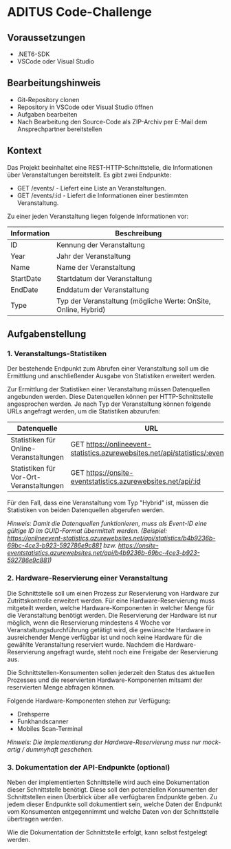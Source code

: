 # ADITUS Code-Challenge

## Voraussetzungen

- .NET6-SDK
- VSCode oder Visual Studio

## Bearbeitungshinweis

* Git-Repository clonen
* Repository in VSCode oder Visual Studio öffnen
* Aufgaben bearbeiten
* Nach Bearbeitung den Source-Code als ZIP-Archiv per E-Mail dem Ansprechpartner bereitstellen

## Kontext

Das Projekt beeinhaltet eine REST-HTTP-Schnittstelle, die Informationen über Veranstaltungen bereitstellt.
Es gibt zwei Endpunkte:

- GET /events/ - Liefert eine Liste an Veranstaltungen.
- GET /events/:id - Liefert die Informationen einer bestimmten Veranstaltung.

Zu einer jeden Veranstaltung liegen folgende Informationen vor:

Information | Beschreibung
----------- | ------------ 
ID          | Kennung der Veranstaltung  
Year        | Jahr der Veranstaltung 
Name        | Name der Veranstaltung 
StartDate   | Startdatum der Veranstaltung 
EndDate     | Enddatum der Veranstaltung 
Type        | Typ der Veranstaltung (mögliche Werte: OnSite, Online, Hybrid) 

## Aufgabenstellung

### 1. Veranstaltungs-Statistiken

Der bestehende Endpunkt zum Abrufen einer Veranstaltung soll um die Ermittlung und anschließender Ausgabe von Statistiken erweitert werden. 

Zur Ermittlung der Statistiken einer Veranstaltung müssen Datenquellen angebunden werden. Diese Datenquellen können per HTTP-Schnittstelle angesprochen werden.
Je nach Typ der Veranstaltung können folgende URLs angefragt werden, um die Statistiken abzurufen:

Datenquelle                             | URL
--------------------------------------- | ------------------------ 
Statistiken für Online-Veranstaltungen  | GET https://onlineevent-statistics.azurewebsites.net/api/statistics/:eventId
Statistiken für Vor-Ort-Veranstaltungen | GET https://onsite-eventstatistics.azurewebsites.net/api/:id

Für den Fall, dass eine Veranstaltung vom Typ "Hybrid" ist, müssen die Statistiken von beiden Datenquellen abgerufen werden.

*Hinweis: Damit die Datenquellen funktionieren, muss als Event-ID eine gültige ID im GUID-Format übermittelt werden. (Beispiel: https://onlineevent-statistics.azurewebsites.net/api/statistics/b4b9236b-69bc-4ce3-b923-592786e9c881 bzw. https://onsite-eventstatistics.azurewebsites.net/api/b4b9236b-69bc-4ce3-b923-592786e9c881)*

### 2. Hardware-Reservierung einer Veranstaltung

Die Schnittstelle soll um einen Prozess zur Reservierung von Hardware zur Zutrittskontrolle erweitert werden.
Für eine Hardware-Reservierung muss mitgeteilt werden, welche Hardware-Komponenten in welcher Menge für die Veranstaltung benötigt werden.
Die Reservierung der Hardware ist nur möglich, wenn die Reservierung mindestens 4 Woche vor Veranstaltungsdurchführung getätigt wird, die gewünschte Hardware in ausreichender Menge verfügbar ist und noch keine Hardware für die gewählte Veranstaltung reserviert wurde. Nachdem die Hardware-Reservierung angefragt wurde, steht noch eine Freigabe der Reservierung aus.

Die Schnittstellen-Konsumenten sollen jederzeit den Status des aktuellen Prozesses und die reservierten Hardware-Komponenten mitsamt der reservierten Menge abfragen können.

Folgende Hardware-Komponenten stehen zur Verfügung:

* Drehsperre
* Funkhandscanner
* Mobiles Scan-Terminal

*Hinweis: Die Implementierung der Hardware-Reservierung muss nur mock-artig / dummyhaft geschehen.*

### 3. Dokumentation der API-Endpunkte (optional)

Neben der implementierten Schnittstelle wird auch eine Dokumentation dieser Schnittstelle benötigt.
Diese soll den potenziellen Konsumenten der Schnittstellen einen Überblick über alle verfügbaren Endpunkte geben.
Zu jedem dieser Endpunkte soll dokumentiert sein, welche Daten der Endpunkt vom Konsumenten entgegennimmt und welche Daten von der Schnittstelle übertragen werden.

Wie die Dokumentation der Schnittstelle erfolgt, kann selbst festgelegt werden.

